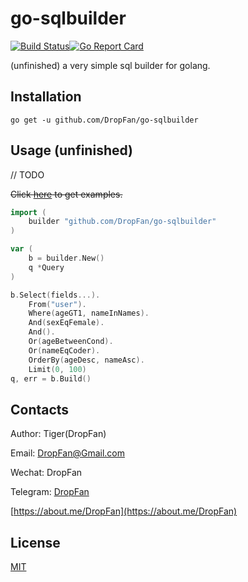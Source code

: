 # go-sqlbuilder

[![Build Status](https://travis-ci.org/DropFan/go-sqlbuilder.svg?branch=master)](https://travis-ci.org/DropFan/go-sqlbuilder)[![Go Report Card](https://goreportcard.com/report/github.com/DropFan/go-sqlbuilder)](https://goreportcard.com/badge/github.com/DropFan/go-sqlbuilder)

(unfinished) a very simple sql builder for golang.

## Installation

`go get -u github.com/DropFan/go-sqlbuilder`

## Usage (unfinished)

// TODO

~~Click [here](https://github.com/DropFan/go-sqlbuilder/tree/master/examples) to get examples.~~

```go
import (
    builder "github.com/DropFan/go-sqlbuilder"
)

var (
    b = builder.New()
    q *Query
)

b.Select(fields...).
    From("user").
    Where(ageGT1, nameInNames).
    And(sexEqFemale).
    And().
    Or(ageBetweenCond).
    Or(nameEqCoder).
    OrderBy(ageDesc, nameAsc).
    Limit(0, 100)
q, err = b.Build()

```

## Contacts

Author: Tiger(DropFan)

Email: <DropFan@Gmail.com>

Wechat: DropFan

Telegram: [DropFan](https://telegram.me/DropFan)

[https://about.me/DropFan](https://about.me/DropFan)

## License

[MIT](https://github.com/DropFan/go-sqlbuilder/blob/master/LICENSE)
